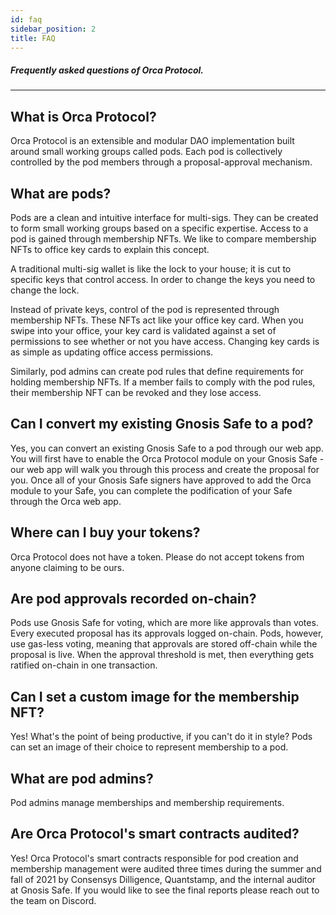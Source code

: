 ```yaml
---
id: faq
sidebar_position: 2
title: FAQ
---
```


##### Frequently asked questions of Orca Protocol.

---

## What is Orca Protocol?
Orca Protocol is an extensible and modular DAO implementation built around small working groups called pods. Each pod is collectively controlled by the pod members through a proposal-approval mechanism.

## What are pods?
Pods are a clean and intuitive interface for multi-sigs. They can be created to form small working groups based on a specific expertise. Access to a pod is gained through membership NFTs. We like to compare membership NFTs to office key cards to explain this concept.

A traditional multi-sig wallet is like the lock to your house; it is cut to specific keys that control access. In order to change the keys you need to change the lock.

Instead of private keys, control of the pod is represented through membership NFTs. These NFTs act like your office key card. When you swipe into your office, your key card is validated against a set of permissions to see whether or not you have access. Changing key cards is as simple as updating office access permissions.

Similarly, pod admins can create pod rules that define requirements for holding membership NFTs. If a member fails to comply with the pod rules, their membership NFT can be revoked and they lose access.

## Can I convert my existing Gnosis Safe to a pod?
Yes, you can convert an existing Gnosis Safe to a pod through our web app. You will first have to enable the Orca Protocol module on your Gnosis Safe - our web app will walk you through this process and create the proposal for you. Once all of your Gnosis Safe signers have approved to add the Orca module to your Safe, you can complete the podification of your Safe through the Orca web app.


## Where can I buy your tokens?
Orca Protocol does not have a token. Please do not accept tokens from anyone claiming to be ours.

## Are pod approvals recorded on-chain?
Pods use Gnosis Safe for voting, which are more like approvals than votes. Every executed proposal has its approvals logged on-chain. Pods, however, use gas-less voting, meaning that approvals are stored off-chain while the proposal is live. When the approval threshold is met, then everything gets ratified on-chain in one transaction.

## Can I set a custom image for the membership NFT?
Yes! What's the point of being productive, if you can't do it in style? Pods can set an image of their choice to represent membership to a pod.

## What are pod admins?
Pod admins manage memberships and membership requirements.

## Are Orca Protocol's smart contracts audited?
Yes! Orca Protocol's smart contracts responsible for pod creation and membership management were audited three times during the summer and fall of 2021 by Consensys Dilligence, Quantstamp, and the internal auditor at Gnosis Safe. If you would like to see the final reports please reach out to the team on Discord.